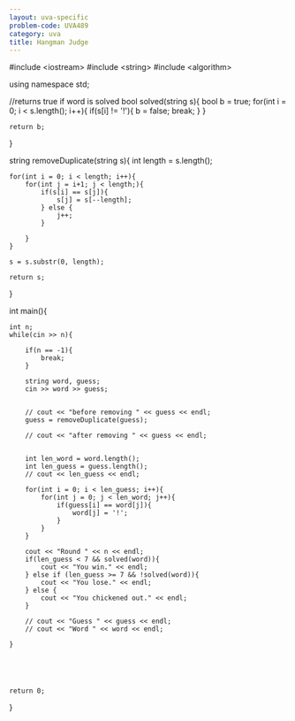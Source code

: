 ```yaml
---
layout: uva-specific
problem-code: UVA489
category: uva
title: Hangman Judge 
---
```

#include &lt;iostream&gt;
#include &lt;string&gt;
#include &lt;algorithm&gt;


using namespace std;

//returns true if word is solved
bool solved(string s){
	bool b = true;
	for(int i = 0; i < s.length(); i++){
		if(s[i] != '!'){
			b = false;
			break;
		}
	}

	return b;
}



string removeDuplicate(string s){
	int length = s.length();

	for(int i = 0; i < length; i++){
		for(int j = i+1; j < length;){
			if(s[i] == s[j]){
				s[j] = s[--length];
			} else {
				j++;
			}

		}
	}

	s = s.substr(0, length);
	
	return s;


}





int main(){
	
	int n;
	while(cin >> n){
		
		if(n == -1){
			break;
		}

		string word, guess;
		cin >> word >> guess;


		// cout << "before removing " << guess << endl;
		guess = removeDuplicate(guess);

		// cout << "after removing " << guess << endl;


		int len_word = word.length();
		int len_guess = guess.length();
		// cout << len_guess << endl;

		for(int i = 0; i < len_guess; i++){
			for(int j = 0; j < len_word; j++){
				if(guess[i] == word[j]){
					word[j] = '!';
				}
			}
		}

		cout << "Round " << n << endl;
		if(len_guess < 7 && solved(word)){
			cout << "You win." << endl;
		} else if (len_guess >= 7 && !solved(word)){
			cout << "You lose." << endl;
		} else {
			cout << "You chickened out." << endl;
		}

		// cout << "Guess " << guess << endl;
		// cout << "Word " << word << endl;

	}
	




	return 0;

}
